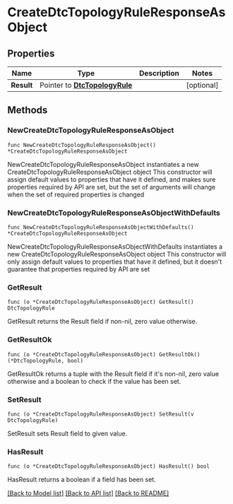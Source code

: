 # CreateDtcTopologyRuleResponseAsObject

## Properties

Name | Type | Description | Notes
------------ | ------------- | ------------- | -------------
**Result** | Pointer to [**DtcTopologyRule**](DtcTopologyRule.md) |  | [optional] 

## Methods

### NewCreateDtcTopologyRuleResponseAsObject

`func NewCreateDtcTopologyRuleResponseAsObject() *CreateDtcTopologyRuleResponseAsObject`

NewCreateDtcTopologyRuleResponseAsObject instantiates a new CreateDtcTopologyRuleResponseAsObject object
This constructor will assign default values to properties that have it defined,
and makes sure properties required by API are set, but the set of arguments
will change when the set of required properties is changed

### NewCreateDtcTopologyRuleResponseAsObjectWithDefaults

`func NewCreateDtcTopologyRuleResponseAsObjectWithDefaults() *CreateDtcTopologyRuleResponseAsObject`

NewCreateDtcTopologyRuleResponseAsObjectWithDefaults instantiates a new CreateDtcTopologyRuleResponseAsObject object
This constructor will only assign default values to properties that have it defined,
but it doesn't guarantee that properties required by API are set

### GetResult

`func (o *CreateDtcTopologyRuleResponseAsObject) GetResult() DtcTopologyRule`

GetResult returns the Result field if non-nil, zero value otherwise.

### GetResultOk

`func (o *CreateDtcTopologyRuleResponseAsObject) GetResultOk() (*DtcTopologyRule, bool)`

GetResultOk returns a tuple with the Result field if it's non-nil, zero value otherwise
and a boolean to check if the value has been set.

### SetResult

`func (o *CreateDtcTopologyRuleResponseAsObject) SetResult(v DtcTopologyRule)`

SetResult sets Result field to given value.

### HasResult

`func (o *CreateDtcTopologyRuleResponseAsObject) HasResult() bool`

HasResult returns a boolean if a field has been set.


[[Back to Model list]](../README.md#documentation-for-models) [[Back to API list]](../README.md#documentation-for-api-endpoints) [[Back to README]](../README.md)



